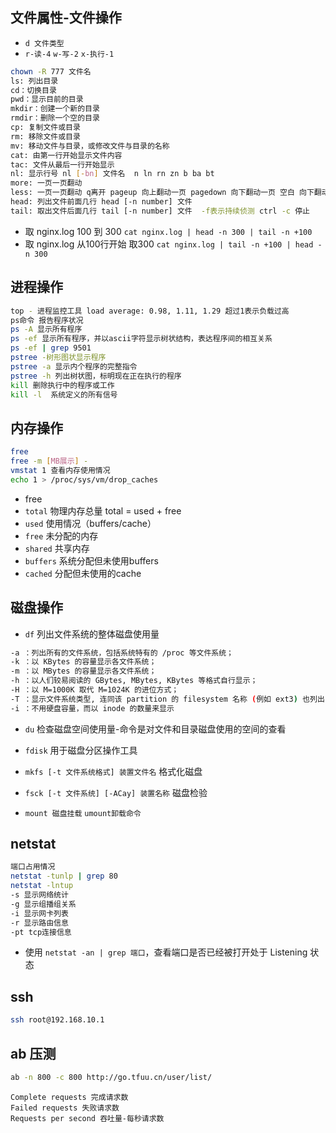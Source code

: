 
## 文件属性-文件操作
- `d 文件类型`
- `r-读-4` `w-写-2` `x-执行-1`

```bash
chown -R 777 文件名
ls: 列出目录
cd：切换目录
pwd：显示目前的目录
mkdir：创建一个新的目录
rmdir：删除一个空的目录
cp: 复制文件或目录
rm: 移除文件或目录
mv: 移动文件与目录，或修改文件与目录的名称
cat: 由第一行开始显示文件内容
tac: 文件从最后一行开始显示
nl: 显示行号 nl [-bn] 文件名  n ln rn zn b ba bt
more: 一页一页翻动
less: 一页一页翻动 q离开 pageup 向上翻动一页 pagedown 向下翻动一页 空白 向下翻动
head: 列出文件前面几行 head [-n number] 文件 
tail: 取出文件后面几行 tail [-n number] 文件  -f表示持续侦测 ctrl -c 停止

```
- 取 nginx.log 100 到 300 `cat nginx.log | head -n 300 | tail -n +100`
- 取 nginx.log 从100行开始 取300  `cat nginx.log | tail -n +100 | head -n 300`

## 进程操作

```bash
top - 进程监控工具 load average: 0.98, 1.11, 1.29 超过1表示负载过高
ps命令 报告程序状况
ps -A 显示所有程序
ps -ef 显示所有程序，并以ascii字符显示树状结构，表达程序间的相互关系
ps -ef | grep 9501
pstree -树形图状显示程序
pstree -a 显示内个程序的完整指令
pstree -h 列出树状图，标明现在正在执行的程序
kill 删除执行中的程序或工作
kill -l  系统定义的所有信号
```

## 内存操作

```bash
free 
free -m [MB展示] -
vmstat 1 查看内存使用情况
echo 1 > /proc/sys/vm/drop_caches
```

- free
- `total` 物理内存总量 total = used + free
- `used` 使用情况（buffers/cache）
- `free` 未分配的内存
- `shared` 共享内存
- `buffers` 系统分配但未使用buffers
- `cached` 分配但未使用的cache

## 磁盘操作
- `df` 列出文件系统的整体磁盘使用量

```bash
-a ：列出所有的文件系统，包括系统特有的 /proc 等文件系统；
-k ：以 KBytes 的容量显示各文件系统；
-m ：以 MBytes 的容量显示各文件系统；
-h ：以人们较易阅读的 GBytes, MBytes, KBytes 等格式自行显示；
-H ：以 M=1000K 取代 M=1024K 的进位方式；
-T ：显示文件系统类型, 连同该 partition 的 filesystem 名称 (例如 ext3) 也列出；
-i ：不用硬盘容量，而以 inode 的数量来显示
```

- `du` 检查磁盘空间使用量-命令是对文件和目录磁盘使用的空间的查看

- `fdisk` 用于磁盘分区操作工具
- `mkfs [-t 文件系统格式] 装置文件名` 格式化磁盘
- `fsck [-t 文件系统] [-ACay] 装置名称` 磁盘检验
- `mount 磁盘挂载` `umount卸载命令`


## netstat
```bash
端口占用情况
netstat -tunlp | grep 80
netstat -lntup 
-s 显示网络统计
-g 显示组播组关系
-i 显示网卡列表
-r 显示路由信息
-pt tcp连接信息
```

- 使用 `netstat -an | grep 端口`，查看端口是否已经被打开处于 Listening 状态

## ssh
```bash
ssh root@192.168.10.1
```
## ab 压测

```bash
ab -n 800 -c 800 http://go.tfuu.cn/user/list/
```


```
Complete requests 完成请求数
Failed requests 失败请求数
Requests per second 吞吐量-每秒请求数
```